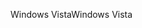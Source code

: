 <span data-ttu-id="dab76-101">Windows Vista</span><span class="sxs-lookup"><span data-stu-id="dab76-101">Windows Vista</span></span>